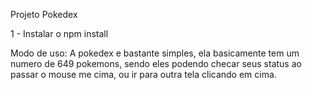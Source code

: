 Projeto Pokedex

1 - Instalar o npm install

Modo de uso: A pokedex e bastante simples, ela basicamente tem um numero de 649 pokemons, sendo eles podendo checar seus status ao passar o mouse me cima, ou ir para outra tela clicando em cima.
